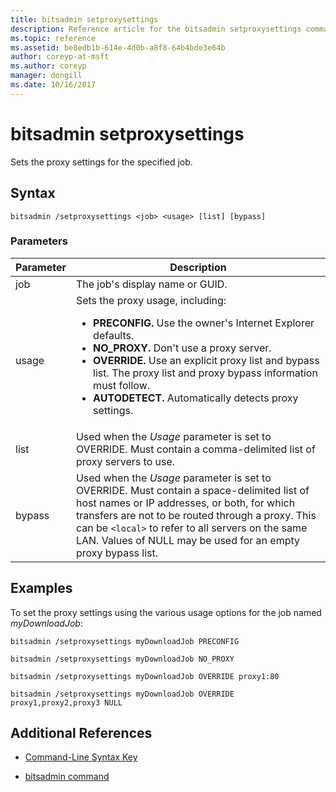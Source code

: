 ```yaml
---
title: bitsadmin setproxysettings
description: Reference article for the bitsadmin setproxysettings command, which sets the proxy settings for the specified job.
ms.topic: reference
ms.assetid: be8edb1b-614e-4d0b-a8f8-64b4bde3e64b
author: coreyp-at-msft
ms.author: coreyp
manager: dongill
ms.date: 10/16/2017
---
```


# bitsadmin setproxysettings

Sets the proxy settings for the specified job.

## Syntax

```
bitsadmin /setproxysettings <job> <usage> [list] [bypass]
```

### Parameters

| Parameter | Description |
| --------- | ----------- |
| job | The job's display name or GUID. |
| usage | Sets the proxy usage, including:<ul><li>**PRECONFIG.** Use the owner's Internet Explorer defaults.</li><li>**NO_PROXY.** Don't use a proxy server.</li><li>**OVERRIDE.** Use an explicit proxy list and bypass list. The proxy list and proxy bypass information must follow.</li><li>**AUTODETECT.** Automatically detects proxy settings.</li></ul> |
| list | Used when the *Usage* parameter is set to OVERRIDE. Must contain a comma-delimited list of proxy servers to use. |
| bypass | Used when the *Usage* parameter is set to OVERRIDE. Must contain a space-delimited list of host names or IP addresses, or both, for which transfers are not to be routed through a proxy. This can be `<local>` to refer to all servers on the same LAN. Values of NULL may be used for an empty proxy bypass list. |

## Examples

To set the proxy settings using the various usage options for the job named *myDownloadJob*:

```
bitsadmin /setproxysettings myDownloadJob PRECONFIG
```

```
bitsadmin /setproxysettings myDownloadJob NO_PROXY
```
```
bitsadmin /setproxysettings myDownloadJob OVERRIDE proxy1:80
```

```
bitsadmin /setproxysettings myDownloadJob OVERRIDE proxy1,proxy2,proxy3 NULL
```

## Additional References

- [Command-Line Syntax Key](command-line-syntax-key.md)

- [bitsadmin command](bitsadmin.md)

